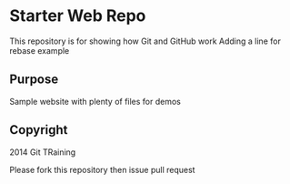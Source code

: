 # Starter Web Repo

This repository is for showing how Git and GitHub work
Adding a line for rebase example

## Purpose

Sample website with plenty of files for demos

## Copyright

2014 Git TRaining

Please fork this repository then issue pull request
